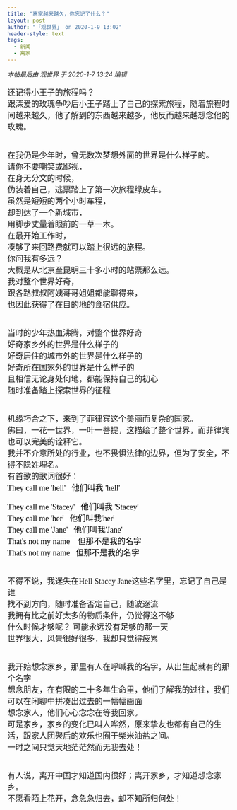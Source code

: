 ```yaml
---
title: "离家越来越久，你忘记了什么？"
layout: post
author: "「观世界」 on 2020-1-9 13:02"
header-style: text
tags:
  - 新闻
  - 离家
---
```


<head></head>
<body>
 <i class="pstatus"> 本帖最后由 观世界 于 2020-1-7 13:24 编辑 </i>
 <br> 
 <br> 
 <font face="Trebuchet MS"><font size="4">还记得小王子的旅程吗？</font></font>
 <br> 
 <font face="Trebuchet MS"><font size="4">跟深爱的玫瑰争吵后小王子踏上了自己的探索旅程，随着旅程时间越来越久，他了解到的东西越来越多，他反而越来越想念他的玫瑰。</font></font>
 <br> 
 <font face="Trebuchet MS"><font size="4"><br> </font></font>
 <br> 
 <font face="Trebuchet MS"><font size="4">在我仍是少年时，曾无数次梦想外面的世界是什么样子的。</font></font>
 <br> 
 <font face="Trebuchet MS"><font size="4">请你不要嘲笑或鄙视，</font></font>
 <br> 
 <font face="Trebuchet MS"><font size="4">在身无分文的时候，</font></font>
 <br> 
 <font face="Trebuchet MS"><font size="4">伪装着自己，逃票踏上了第一次旅程绿皮车。</font></font>
 <br> 
 <font face="Trebuchet MS"><font size="4">虽然是短短的两个小时车程，</font></font>
 <br> 
 <font face="Trebuchet MS"><font size="4">却到达了一个新城市，</font></font>
 <br> 
 <font face="Trebuchet MS"><font size="4">用脚步丈量着眼前的一草一木。</font></font>
 <br> 
 <font face="Trebuchet MS"><font size="4">在最开始工作时，</font></font>
 <br> 
 <font face="Trebuchet MS"><font size="4">凑够了来回路费就可以踏上很远的旅程。</font></font>
 <br> 
 <font face="Trebuchet MS"><font size="4">你问我有多远？</font></font>
 <br> 
 <font face="Trebuchet MS"><font size="4">大概是从北京至昆明三十多小时的站票那么远。</font></font>
 <br> 
 <font face="Trebuchet MS"><font size="4">我对整个世界好奇，</font></font>
 <br> 
 <font face="Trebuchet MS"><font size="4">跟各路叔叔阿姨哥哥姐姐都能聊得来，</font></font>
 <br> 
 <font face="Trebuchet MS"><font size="4">也因此获得了在目的地的食宿供应。</font></font>
 <br> 
 <font face="Trebuchet MS"><font size="4"><br> </font></font>
 <br> 
 <font face="Trebuchet MS"><font size="4">当时的少年热血沸腾，对整个世界好奇</font></font>
 <br> 
 <font face="Trebuchet MS"><font size="4">好奇家乡外的世界是什么样子的</font></font>
 <br> 
 <font face="Trebuchet MS"><font size="4">好奇居住的城市外的世界是什么样子的</font></font>
 <br> 
 <font face="Trebuchet MS"><font size="4">好奇所在国家外的世界是什么样子的</font></font>
 <br> 
 <font face="Trebuchet MS"><font size="4">且相信无论身处何地，都能保持自己的初心</font></font>
 <br> 
 <font face="Trebuchet MS"><font size="4">随时准备踏上探索世界的征程</font></font>
 <br> 
 <font face="Trebuchet MS"><font size="4"><br> </font></font>
 <br> 
 <font face="Trebuchet MS"><font size="4">机缘巧合之下，来到了菲律宾这个美丽而复杂的国家。</font></font>
 <br> 
 <font face="Trebuchet MS"><font size="4">佛曰，一花一世界，一叶一菩提，这描绘了整个世界，而菲律宾也可以完美的诠释它。</font></font>
 <br> 
 <font face="Trebuchet MS"><font size="4">我并不介意所处的行业，也不畏惧法律的边界，但为了安全，不得不隐姓埋名。</font></font>
 <br> 
 <font face="Trebuchet MS"><font size="4">有首歌的歌词很好：</font></font>
 <br> 
 <font face="仿宋, 仿宋_GB2312"><font size="4"><font color="#000000"><font style="background-color:white">They call me 'hell'&nbsp; &nbsp;他们叫我 'hell'</font></font></font></font>
 <font face="仿宋, 仿宋_GB2312"><font size="4"><font color="#000000"><font style="background-color:white"><br> </font></font></font></font>
 <br> 
 <font face="仿宋, 仿宋_GB2312"><font size="4"><font color="#000000"><font style="background-color:white">They call me 'Stacey'&nbsp; &nbsp;他们叫我 'Stacey'</font></font></font></font>
 <br> 
 <font face="仿宋, 仿宋_GB2312"><font size="4"><font color="#000000"><font style="background-color:white">They call me 'her'&nbsp; &nbsp;他们叫我'her'</font></font></font></font>
 <br> 
 <font face="仿宋, 仿宋_GB2312"><font size="4"><font color="#000000"><font style="background-color:white">They call me 'Jane'&nbsp; &nbsp;他们叫我'Jane'</font></font></font></font>
 <br> 
 <font face="仿宋, 仿宋_GB2312"><font size="4"><font color="#000000"><font style="background-color:white">That's not my name&nbsp; &nbsp; 但那不是我的名字</font></font></font></font>
 <br> 
 <font face="仿宋, 仿宋_GB2312"><font size="4"><font color="#000000"><font style="background-color:white">That's not my name&nbsp; &nbsp;但那不是我的名字</font></font></font></font>
 <br> 
 <font face="Trebuchet MS"><font size="4"><br> </font></font>
 <br> 
 <font face="Trebuchet MS"><font size="4">不得不说，我迷失在Hell Stacey Jane这些名字里，忘记了自己是谁</font></font>
 <br> 
 <font face="Trebuchet MS"><font size="4">找不到方向，随时准备否定自己，随波逐流</font></font>
 <br> 
 <font face="Trebuchet MS"><font size="4">我拥有比之前好太多的物质条件，仍觉得这不够</font></font>
 <br> 
 <font face="Trebuchet MS"><font size="4">什么时候才够呢？ 可能永远没有足够的那一天</font></font>
 <br> 
 <font face="Trebuchet MS"><font size="4">世界很大，风景很好很多，我却只觉得疲累</font></font>
 <br> 
 <font face="Trebuchet MS"><font size="4"><br> </font></font>
 <br> 
 <font face="Trebuchet MS"><font size="4">我开始想念家乡，那里有人在呼喊我的名字，从出生起就有的那个名字</font></font>
 <br> 
 <font face="Trebuchet MS"><font size="4">想念朋友，在有限的二十多年生命里，他们了解我的过往，我们可以在闲聊中拼凑出过去的一幅幅画面</font></font>
 <br> 
 <font face="Trebuchet MS"><font size="4">想念家人，他们心心念念在等我回家。</font></font>
 <br> 
 <font face="Trebuchet MS"><font size="4">可是家乡，家乡的变化已叫人哗然，原来挚友也都有自己的生活，跟家人团聚后的欢乐也囿于柴米油盐之间。</font></font>
 <br> 
 <font face="Trebuchet MS"><font size="4">一时之间只觉天地茫茫然而无我去处！</font></font>
 <br> 
 <font face="Trebuchet MS"><font size="4"><br> </font></font>
 <br> 
 <font face="Trebuchet MS"><font size="4">有人说，离开中国才知道国内很好；离开家乡，才知道想念家乡。</font></font>
 <br> 
 <font face="Trebuchet MS"><font size="4">不愿看陌上花开，念急急归去，却不知所归何处！</font></font>
 <br> 
 <br> 
 <br> 
 <br>
</body>


